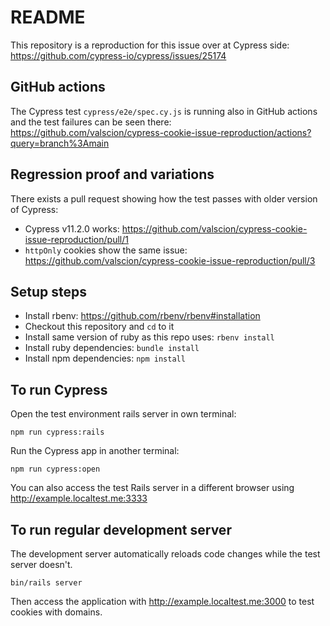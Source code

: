 # README

This repository is a reproduction for this issue over at Cypress side: https://github.com/cypress-io/cypress/issues/25174

## GitHub actions

The Cypress test `cypress/e2e/spec.cy.js` is running also in GitHub actions and the test failures can be seen there: https://github.com/valscion/cypress-cookie-issue-reproduction/actions?query=branch%3Amain

## Regression proof and variations

There exists a pull request showing how the test passes with older version of Cypress:

* Cypress v11.2.0 works: https://github.com/valscion/cypress-cookie-issue-reproduction/pull/1
* `httpOnly` cookies show the same issue: https://github.com/valscion/cypress-cookie-issue-reproduction/pull/3

## Setup steps

* Install rbenv: https://github.com/rbenv/rbenv#installation
* Checkout this repository and `cd` to it
* Install same version of ruby as this repo uses: `rbenv install`
* Install ruby dependencies: `bundle install`
* Install npm dependencies: `npm install`

## To run Cypress

Open the test environment rails server in own terminal:

```
npm run cypress:rails
```

Run the Cypress app in another terminal:

```
npm run cypress:open
```

You can also access the test Rails server in a different browser using http://example.localtest.me:3333


## To run regular development server

The development server automatically reloads code changes while the test server doesn't.

```
bin/rails server
```

Then access the application with http://example.localtest.me:3000 to test cookies with domains.

